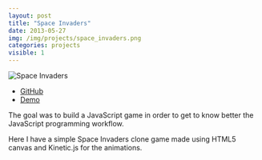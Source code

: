 ```yaml
---
layout: post
title: "Space Invaders"
date: 2013-05-27
img: /img/projects/space_invaders.png
categories: projects
visible: 1
---
```


![Space Invaders]({{file.path}}/img/projects/space_invaders.png)

* <a href="https://github.com/cintiamh/EDS/tree/master/space_invaders2" target="_blank">GitHub</a>
* <a href="http://lab.pandajapa.com/eds/space_invaders/" target="_blank">Demo</a>

The goal was to build a JavaScript game in order to get to know better the JavaScript programming workflow.

Here I have a simple Space Invaders clone game made using HTML5 canvas and Kinetic.js for the animations.